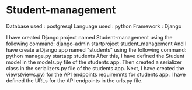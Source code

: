 # Student-management
Database used : postgresql
Language used : python
Framework : Django

I have created Django project named Student-management using the following command:
       django-admin startproject student_management
And I have create a Django app named "students" using the following command:
       python manage.py startapp students
After this, I have defined the Student model in the models.py file of the students app.
Then created a serializer class in the serializers.py file of the students app.
Next, I have created the views(views.py) for the API endpoints requiremnts for students app.
I have defined the URLs for the API endpoints in the urls.py file.



